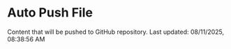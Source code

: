 # Auto Push File

Content that will be pushed to GitHub repository.
Last updated: 08/11/2025, 08:38:56 AM